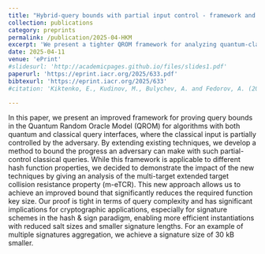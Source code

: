 ```yaml
---
title: "Hybrid-query bounds with partial input control - framework and application to tight M-eTCR."
collection: publications
category: preprints
permalink: /publication/2025-04-HKM
excerpt: 'We present a tighter QROM framework for analyzing quantum-classical query algorithms, apply it to m-eTCR to reduce key sizes, and demonstrate concrete efficiency gains.'
date: 2025-04-11
venue: 'ePrint'
#slidesurl: 'http://academicpages.github.io/files/slides1.pdf'
paperurl: 'https://eprint.iacr.org/2025/633.pdf'
bibtexurl: 'https://eprint.iacr.org/2025/633'
#citation: 'Kiktenko, E., Kudinov, M., Bulychev, A. and Fedorov, A. (2021). Proof-of-Forgery for Hash-based Signatures. In Proceedings of the 18th International Conference on Security and Cryptography - SECRYPT; ISBN 978-989-758-524-1; ISSN 2184-7711, SciTePress, pages 333-342. DOI: 10.5220/0010579603330342'

---
```

In this paper, we present an improved framework for proving query bounds in the Quantum Random Oracle Model (QROM) for algorithms with both quantum and classical query interfaces, where the classical input is partially controlled by the adversary. By extending existing techniques, we develop a method to bound the progress an adversary can make with such partial-control classical queries. While this framework is applicable to different hash function properties, we decided to demonstrate the impact of the new techniques by giving an analysis of the multi-target extended target collision resistance property (m-eTCR). This new approach allows us to achieve an improved bound that significantly reduces the required function key size. Our proof is tight in terms of query complexity and has significant implications for cryptographic applications, especially for signature schemes in the hash & sign paradigm, enabling more efficient instantiations with reduced salt sizes and smaller signature lengths. For an example of multiple signatures aggregation, we achieve a signature size of 30 kB smaller.